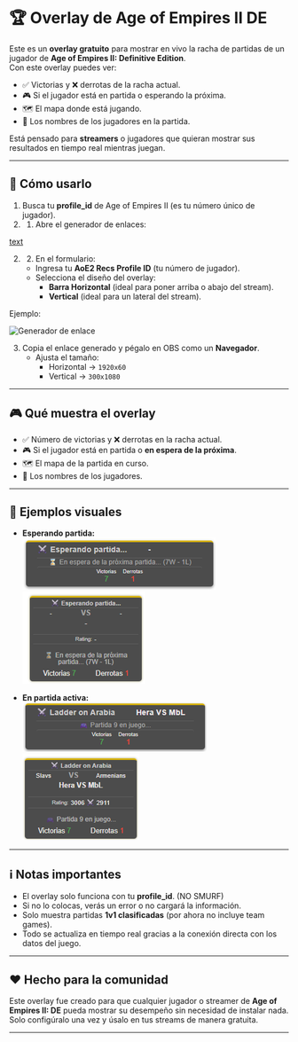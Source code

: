 # 🏆 Overlay de Age of Empires II DE

Este es un **overlay gratuito** para mostrar en vivo la racha de partidas de un jugador de **Age of Empires II: Definitive Edition**.  
Con este overlay puedes ver:  

- ✅ Victorias y ❌ derrotas de la racha actual.  
- 🎮 Si el jugador está en partida o esperando la próxima.  
- 🗺️ El mapa donde está jugando.  
- 👤 Los nombres de los jugadores en la partida.  

Está pensado para **streamers** o jugadores que quieran mostrar sus resultados en tiempo real mientras juegan.

---

## 🚀 Cómo usarlo

1. Busca tu **profile_id** de Age of Empires II (es tu número único de jugador).  
2. 1. Abre el generador de enlaces:

[text](https://josephcastillo.github.io/aoe2-overlay/config.html)

2. 2. En el formulario:  
   - Ingresa tu **AoE2 Recs Profile ID** (tu número de jugador).  
   - Selecciona el diseño del overlay:  
     - **Barra Horizontal** (ideal para poner arriba o abajo del stream).  
     - **Vertical** (ideal para un lateral del stream).

Ejemplo:  

   ![Generador de enlace](https://prnt.sc/rTW9yhmSnb1D)

3. Copia el enlace generado y pégalo en OBS como un **Navegador**.  
   - Ajusta el tamaño:  
     - Horizontal → `1920x60`  
     - Vertical → `300x1080`  

---

## 🎮 Qué muestra el overlay

- ✅ Número de victorias y ❌ derrotas en la racha actual.  
- 🎮 Si el jugador está en partida o **en espera de la próxima**.  
- 🗺️ El mapa de la partida en curso.  
- 👤 Los nombres de los jugadores.  

---

## 📸 Ejemplos visuales

- **Esperando partida:**  
  ![En espera](img/Esperando_partida_h.png)
  ![En espera](img/Esperando_partida_v.png)

- **En partida activa:**  
  ![En partida](img/overlay_h.png)
  ![En partida](img/overlay_v.png)


---

## ℹ️ Notas importantes

- El overlay solo funciona con tu **profile_id**.  (NO SMURF)
- Si no lo colocas, verás un error o no cargará la información.  
- Solo muestra partidas **1v1 clasificadas** (por ahora no incluye team games).  
- Todo se actualiza en tiempo real gracias a la conexión directa con los datos del juego.  

---

## ❤️ Hecho para la comunidad

Este overlay fue creado para que cualquier jugador o streamer de **Age of Empires II: DE** pueda mostrar su desempeño sin necesidad de instalar nada.  
Solo configúralo una vez y úsalo en tus streams de manera gratuita.  

---